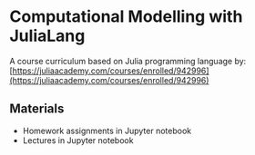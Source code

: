 # Computational Modelling with JuliaLang

A course curriculum based on Julia programming language by:
[https://juliaacademy.com/courses/enrolled/942996](https://juliaacademy.com/courses/enrolled/942996)

## Materials
- Homework assignments in Jupyter notebook
- Lectures in Jupyter notebook
